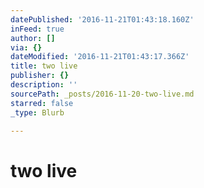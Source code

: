 ```yaml
---
datePublished: '2016-11-21T01:43:18.160Z'
inFeed: true
author: []
via: {}
dateModified: '2016-11-21T01:43:17.366Z'
title: two live
publisher: {}
description: ''
sourcePath: _posts/2016-11-20-two-live.md
starred: false
_type: Blurb

---
```

# two live